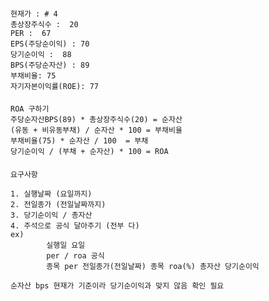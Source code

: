 ####

####

####
    현재가 : # 4
    총상장주식수 :  20
    PER :  67
    EPS(주당순이익) : 70
    당기순이익 :  88
    BPS(주당순자산) : 89
    부채비율: 75
    자기자본이익률(ROE): 77
####
    ROA 구하기
    주당순자산BPS(89) * 총상장주식수(20) = 순자산
    (유동 + 비유동부채) / 순자산 * 100 = 부채비율
    부채비율(75) * 순자산 / 100  = 부채
    당기순이익 / (부채 + 순자산) * 100 = ROA 
####
####
    요구사항
    
    1. 실행날짜 (요일까지)
    2. 전일종가 (전일날짜까지)
    3. 당기순이익 / 총자산
    4. 주석으로 공식 달아주기 (전부 다)
    ex)
            실행일 요일
            per / roa 공식
            종목 per 전일종가(전일날짜) 종목 roa(%) 총자산 당기순이익
            
    순자산 bps 현재가 기준이라 당기순이익과 맞지 않음 확인 필요
####